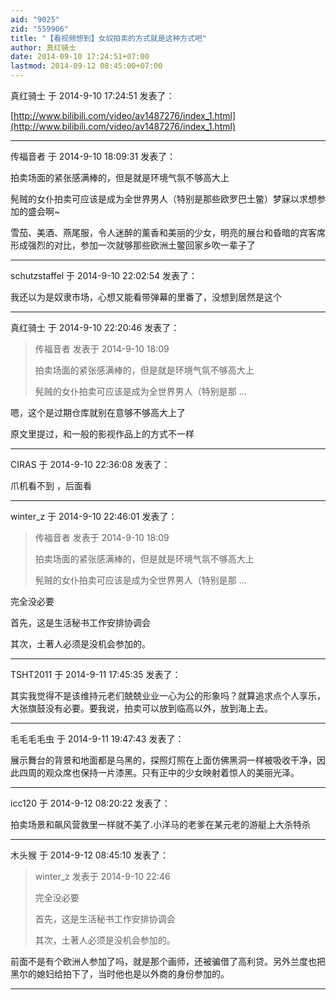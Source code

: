 ```yaml
---
aid: "9025"
zid: "559906"
title: "【看视频想到】女奴拍卖的方式就是这种方式吧"
author: 真红骑士
date: 2014-09-10 17:24:51+07:00
lastmod: 2014-09-12 08:45:00+07:00
---
```


真红骑士 于 2014-9-10 17:24:51 发表了：

[http://www.bilibili.com/video/av1487276/index_1.html](http://www.bilibili.com/video/av1487276/index_1.html)

---

传福音者 于 2014-9-10 18:09:31 发表了：

拍卖场面的紧张感满棒的，但是就是环境气氛不够高大上

髡贼的女仆拍卖可应该是成为全世界男人（特别是那些欧罗巴土鳖）梦寐以求想参加的盛会啊~

雪茄、美酒、燕尾服，令人迷醉的薰香和美丽的少女，明亮的展台和昏暗的宾客席形成强烈的对比，参加一次就够那些欧洲土鳖回家乡吹一辈子了

---

schutzstaffel 于 2014-9-10 22:02:54 发表了：

我还以为是奴隶市场，心想又能看带弹幕的里番了，没想到居然是这个

---

真红骑士 于 2014-9-10 22:20:46 发表了：

> 传福音者 发表于 2014-9-10 18:09
>
> 拍卖场面的紧张感满棒的，但是就是环境气氛不够高大上
>
> 髡贼的女仆拍卖可应该是成为全世界男人（特别是那 ...

嗯，这个是过期仓库就别在意够不够高大上了

原文里提过，和一般的影视作品上的方式不一样

---

CIRAS 于 2014-9-10 22:36:08 发表了：

爪机看不到 ，后面看

---

winter_z 于 2014-9-10 22:46:01 发表了：

> 传福音者 发表于 2014-9-10 18:09
>
> 拍卖场面的紧张感满棒的，但是就是环境气氛不够高大上
>
> 髡贼的女仆拍卖可应该是成为全世界男人（特别是那 ...

完全没必要

首先，这是生活秘书工作安排协调会

其次，土著人必须是没机会参加的。

---

TSHT2011 于 2014-9-11 17:45:35 发表了：

其实我觉得不是该维持元老们兢兢业业一心为公的形象吗？就算追求点个人享乐，大张旗鼓没有必要。要我说，拍卖可以放到临高以外，放到海上去。

---

毛毛毛毛虫 于 2014-9-11 19:47:43 发表了：

展示舞台的背景和地面都是乌黑的，探照灯照在上面仿佛黑洞一样被吸收干净，因此四周的观众席也保持一片漆黑。只有正中的少女映射着惊人的美丽光泽。

---

icc120 于 2014-9-12 08:20:22 发表了：

拍卖场景和飙风营救里一样就不美了.小洋马的老爹在某元老的游艇上大杀特杀

---

木头猴 于 2014-9-12 08:45:10 发表了：

> winter_z 发表于 2014-9-10 22:46
>
> 完全没必要
>
> 首先，这是生活秘书工作安排协调会
>
> 其次，土著人必须是没机会参加的。

前面不是有个欧洲人参加了吗，就是那个画师，还被骗借了高利贷。另外兰度也把黑尔的媳妇给拍下了，当时他也是以外商的身份参加的。

---
